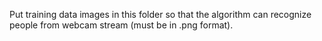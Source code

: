 Put training data images in this folder so that the algorithm can recognize people from webcam stream (must be in .png format).